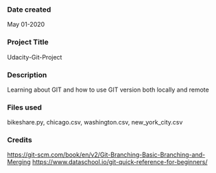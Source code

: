 ### Date created
May 01-2020


### Project Title
Udacity-Git-Project


### Description
Learning about GIT and how to use GIT version both locally and remote


### Files used

bikeshare.py, chicago.csv, washington.csv, new_york_city.csv

### Credits
https://git-scm.com/book/en/v2/Git-Branching-Basic-Branching-and-Merging
https://www.dataschool.io/git-quick-reference-for-beginners/

